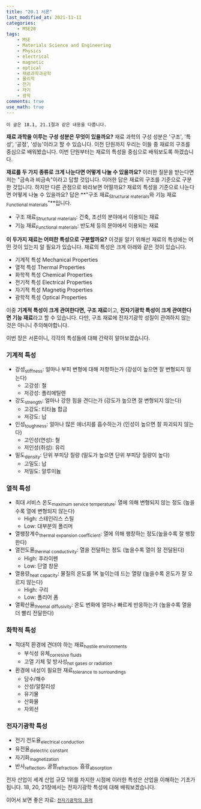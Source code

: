 ```yaml
---
title: "20.1 서론"
last_modified_at: 2021-11-11
categories:
    - MSE20
tags:
    - MSE
    - Materials Science and Engineering
    - Physics
    - electrical
    - magnetic
    - optical
    - 재료과학과공학
    - 물리학
    - 전기
    - 자기
    - 광학
comments: true
use_math: true
---
```


```
이 글은 18.1, 21.1절과 같은 내용을 다룹니다.
```

**재료 과학을 이루는 구성 성분은 무엇이 있을까요?** 재료 과학의 구성 성분은 '구조', '특성', '공정', '성능'이라고 할 수 있습니다. 
이전 단원까지 우리는 이들 중 재료의 구조를 중심으로 배워봤습니다. 이번 단원부터는 재료의 특성을 중심으로 배워보도록 하겠습니다.

**재료를 두 가지 종류로 크게 나눈다면 어떻게 나눌 수 있을까요?** 이러한 질문을 받는다면 저는 "금속과 비금속"이라고 답할 것입니다. 이러한 답은 재료의 구조를 기준으로 구분한 것입니다. 하지만 다른 관점으로 바라보면 어떨까요? 재료의 특성을 기준으로 나눈다면 어떻게 나눌 수 있을까요? 답은 **"구조 재료<sub>Structural materials</sub>와 기능 재료<sub>Functional materials</sub>"**입니다.

 - 구조 재료<sub>Structural materials</sub>: 건축, 조선의 분야에서 이용되는 재료
 - 기능 재료<sub>Functional materials</sub>: 반도체 등의 분야에서 이용되는 재료

**이 두가지 재료는 어떠한 특성으로 구분할까요?** 이것을 알기 위해선 재료의 특성에는 어떤 것이 있는지 알 필요가 있습니다. 재료의 특성은 크게 아래와 같은 것이 있습니다.

- 기계적 특성 Mechanical Properties
- 열적 특성 Thermal Properties
- 화학적 특성 Chemical Properties
- 전기적 특성 Electrical Properties
- 자기적 특성 Magnetig Properties
- 광학적 특성 Optical Properties

이중 **기계적 특성이 크게 관여한다면, 구조 재료**이고, **전자기광학 특성이 크게 관여한다면 기능 재료**라고 할 수 있습니다. 다만, 구조 재료에 전자기광학 성질이 관여하지 않는것은 아니니 주의해야합니다.

이번 장은 서론이니, 각각의 특성들에 대해 간략히 알아보겠습니다.

<h3>기계적 특성</h3>

- 강성<sub>stiffness</sub>: 얼마나 부피 변형에 대해 저항하는가 (강성이 높으면 잘 변형되지 않는다)
    - 고강성: 철
    - 저강성: 폴리에틸렌
- 강도<sub>strength</sub>: 얼마나 강한 힘을 견디는가 (강도가 높으면 잘 변형되지 않는다)
    - 고강도: 티타늄 합금
    - 저강도: 납
- 인성<sub>toughness</sub>: 얼마나 많은 에너지를 흡수하는가 (인성이 높으면 잘 파괴되지 않는다)
    - 고인성(연성): 철
    - 저인성(취성): 유리
- 밀도<sub>density</sub>: 단위 부피당 질량 (밀도가 높으면 단위 부피당 질량이 높다)
    - 고밀도: 납
    - 저밀도: 알루미늄

<h3>열적 특성</h3>

- 최대 서비스 온도<sub>maximum service temperature</sub>: 열에 의해 변형되지 않는 정도 (높을수록 열에 변형되지 않는다)
    - High: 스테인리스 스틸
    - Low: 대부분의 폴리머
- 열팽창계수<sub>thermal expansion coefficient</sub>: 열에 의해 팽창하는 정도(높을수록 잘 팽창한다)
- 열전도율<sub>thermal conductivity</sub>: 열을 전달하는 정도 (높을수록 열이 잘 전달된다)
    - High: 후라이펜
    - Low: 단열 창문
- 열용량<sub>heat capacity</sub>: 물질의 온도를 1K 높이는데 드는 열량 (높을수록 온도가 잘 오르지 않는다)
    - High: 구리
    - Low: 폴리어 폼
- 열확산율<sub>thremal diffusivity</sub>: 온도 변화에 얼마나 빠르게 반응하는가 (높을수록 열을 더 빨리 전달한다)

<h3>화학적 특성</h3>

- 적대적 환경에 견뎌야 하는 재료<sub>hostile environments</sub>
    - 부식성 유체<sub>corresive fluids</sub>
    - 고열 기체 및 방사성<sub>hot gases or radiation</sub>
- 환경에 내성이 필요한 재료<sub>tolerance to surroundings</sub>
    - 담수/해수
    - 산성/알칼리성
    - 유기물
    - 산화물
    - 자외선

<h3>전자기광학 특성</h3>

- 전기 전도율<sub>electrical conduction</sub>
- 유전율<sub>dielectric constant</sub>
- 자기화<sub>magnetization</sub>
- 반사<sub>reflection</sub>, 굴절<sub>refraction</sub>, 흡광<sub>absorption</sub>

전자 산업이 세계 산업 규모 1위를 차지한 시점에 이러한 특성은 산업을 이해하는 기초가 됩니다. 18, 20, 21장에서는 전자기광학 특성에 대해 배워보겠습니다.

이어서 보면 좋은 자료: [``전자기광학의 유래``](https://chemilk02.github.io/knowplus/k-01-OriginofOME)